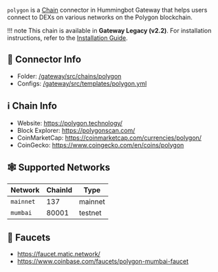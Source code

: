 `polygon` is a [Chain](./index.md) connector in Hummingbot Gateway that helps users connect to DEXs on various networks on the Polygon blockchain.

!!! note
    This chain is available in **Gateway Legacy (v2.2)**. For installation instructions, refer to the [Installation Guide](../legacy/installation.md).

## 📁 Connector Info

* Folder: [/gateway/src/chains/polygon](https://github.com/hummingbot/gateway/tree/v2.2.0/src/chains/polygon)
* Configs: [/gateway/src/templates/polygon.yml](https://github.com/hummingbot/gateway/tree/v2.2.0/src/templates/polygon.yml)

## ℹ️ Chain Info

* Website: https://polygon.technology/
* Block Explorer: https://polygonscan.com/
* CoinMarketCap: https://coinmarketcap.com/currencies/polygon/
* CoinGecko: https://www.coingecko.com/en/coins/polygon

## 🕸️ Supported Networks

| Network | ChainId | Type |
|---------|---------|------|
| `mainnet` | 137 | mainnet |
| `mumbai` | 80001 | testnet |

## 🚰 Faucets

* https://faucet.matic.network/
* https://www.coinbase.com/faucets/polygon-mumbai-faucet